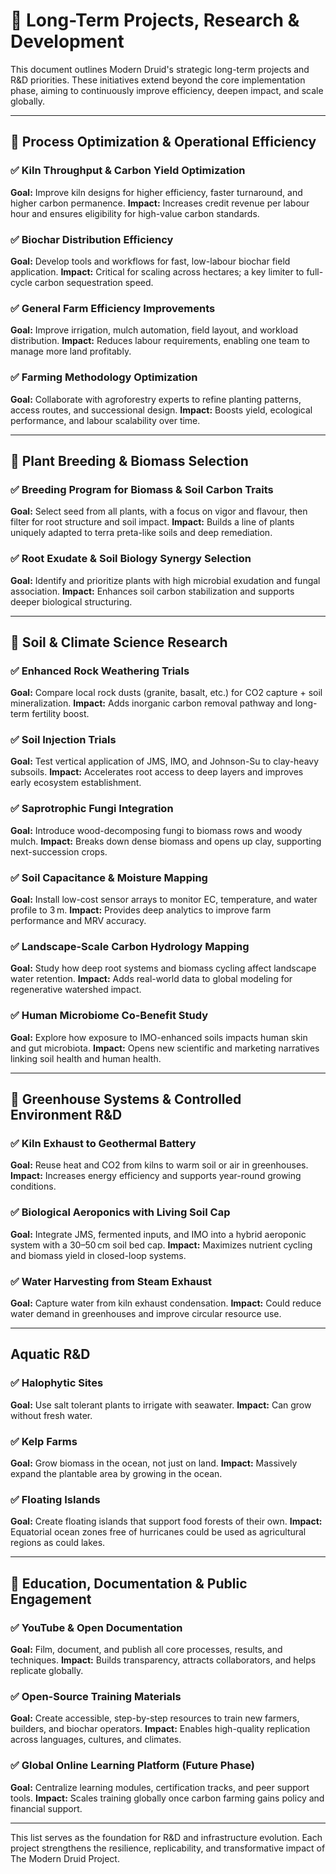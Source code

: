 # 🧪 Long-Term Projects, Research & Development

This document outlines Modern Druid's strategic long-term projects and R\&D priorities. These initiatives extend beyond the core implementation phase, aiming to continuously improve efficiency, deepen impact, and scale globally.

---

## 🔄 Process Optimization & Operational Efficiency

### ✅ Kiln Throughput & Carbon Yield Optimization

**Goal:** Improve kiln designs for higher efficiency, faster turnaround, and higher carbon permanence.
**Impact:** Increases credit revenue per labour hour and ensures eligibility for high-value carbon standards.

### ✅ Biochar Distribution Efficiency

**Goal:** Develop tools and workflows for fast, low-labour biochar field application.
**Impact:** Critical for scaling across hectares; a key limiter to full-cycle carbon sequestration speed.

### ✅ General Farm Efficiency Improvements

**Goal:** Improve irrigation, mulch automation, field layout, and workload distribution.
**Impact:** Reduces labour requirements, enabling one team to manage more land profitably.

### ✅ Farming Methodology Optimization

**Goal:** Collaborate with agroforestry experts to refine planting patterns, access routes, and successional design.
**Impact:** Boosts yield, ecological performance, and labour scalability over time.

---

## 🌿 Plant Breeding & Biomass Selection

### ✅ Breeding Program for Biomass & Soil Carbon Traits

**Goal:** Select seed from all plants, with a focus on vigor and flavour, then filter for root structure and soil impact. **Impact:** Builds a line of plants uniquely adapted to terra preta-like soils and deep remediation.

### ✅ Root Exudate & Soil Biology Synergy Selection

**Goal:** Identify and prioritize plants with high microbial exudation and fungal association.
**Impact:** Enhances soil carbon stabilization and supports deeper biological structuring.

---

## 🔮 Soil & Climate Science Research

### ✅ Enhanced Rock Weathering Trials

**Goal:** Compare local rock dusts (granite, basalt, etc.) for CO2 capture + soil mineralization.
**Impact:** Adds inorganic carbon removal pathway and long-term fertility boost.

### ✅ Soil Injection Trials

**Goal:** Test vertical application of JMS, IMO, and Johnson-Su to clay-heavy subsoils.
**Impact:** Accelerates root access to deep layers and improves early ecosystem establishment.

### ✅ Saprotrophic Fungi Integration

**Goal:** Introduce wood-decomposing fungi to biomass rows and woody mulch.
**Impact:** Breaks down dense biomass and opens up clay, supporting next-succession crops.

### ✅ Soil Capacitance & Moisture Mapping

**Goal:** Install low-cost sensor arrays to monitor EC, temperature, and water profile to 3 m.
**Impact:** Provides deep analytics to improve farm performance and MRV accuracy.

### ✅ Landscape-Scale Carbon Hydrology Mapping

**Goal:** Study how deep root systems and biomass cycling affect landscape water retention.
**Impact:** Adds real-world data to global modeling for regenerative watershed impact.

### ✅ Human Microbiome Co-Benefit Study

**Goal:** Explore how exposure to IMO-enhanced soils impacts human skin and gut microbiota.
**Impact:** Opens new scientific and marketing narratives linking soil health and human health.

---

## 🏡 Greenhouse Systems & Controlled Environment R\&D

### ✅ Kiln Exhaust to Geothermal Battery

**Goal:** Reuse heat and CO2 from kilns to warm soil or air in greenhouses.
**Impact:** Increases energy efficiency and supports year-round growing conditions.

### ✅ Biological Aeroponics with Living Soil Cap

**Goal:** Integrate JMS, fermented inputs, and IMO into a hybrid aeroponic system with a 30–50 cm soil bed cap.
**Impact:** Maximizes nutrient cycling and biomass yield in closed-loop systems.

### ✅ Water Harvesting from Steam Exhaust

**Goal:** Capture water from kiln exhaust condensation.
**Impact:** Could reduce water demand in greenhouses and improve circular resource use.

---

## Aquatic R\&D

### ✅ Halophytic Sites

**Goal:** Use salt tolerant plants to irrigate with seawater.
**Impact:** Can grow without fresh water.

### ✅ Kelp Farms

**Goal:** Grow biomass in the ocean, not just on land.
**Impact:** Massively expand the plantable area by growing in the ocean.

### ✅ Floating Islands

**Goal:** Create floating islands that support food forests of their own.
**Impact:** Equatorial ocean zones free of hurricanes could be used as agricultural regions as could lakes.

---

## 🎥 Education, Documentation & Public Engagement

### ✅ YouTube & Open Documentation

**Goal:** Film, document, and publish all core processes, results, and techniques.
**Impact:** Builds transparency, attracts collaborators, and helps replicate globally.

### ✅ Open-Source Training Materials

**Goal:** Create accessible, step-by-step resources to train new farmers, builders, and biochar operators.
**Impact:** Enables high-quality replication across languages, cultures, and climates.

### ✅ Global Online Learning Platform (Future Phase)

**Goal:** Centralize learning modules, certification tracks, and peer support tools.
**Impact:** Scales training globally once carbon farming gains policy and financial support.

---

This list serves as the foundation for R\&D and infrastructure evolution. Each project strengthens the resilience, replicability, and transformative impact of The Modern Druid Project.
